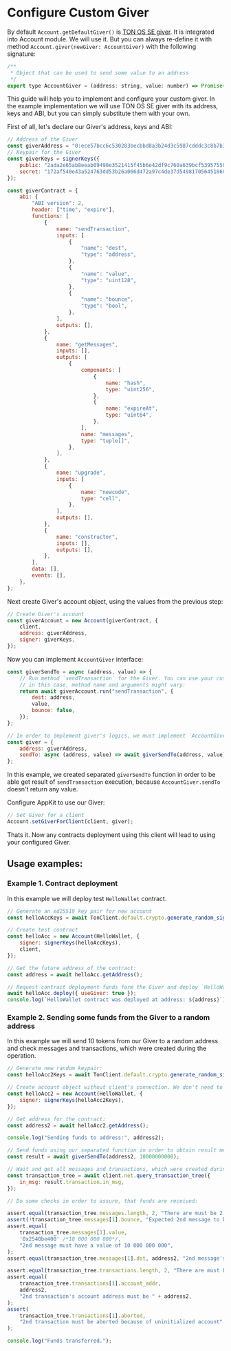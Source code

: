 # Configure Custom Giver

By default `Account.getDefaultGiver()` is [TON OS SE giver](https://github.com/tonlabs/tonos-se/tree/master/contracts). It is integrated into Account module. We will use it. But you can always re-define it with method `Account.giver(newGiver: AccountGiver)` with the following signature:

```javascript
/**
 * Object that can be used to send some value to an address 
 */
export type AccountGiver = (address: string, value: number) => Promise<void>;
```

This guide will help you to implement and configure your custom giver. In the example implementation we will use TON OS SE giver with its address, keys and ABI, but you can simply substitute them with your own.

First of all, let's declare our Giver's address, keys and ABI:

```javascript
// Address of the Giver
const giverAddress = "0:ece57bcc6c530283becbbd8a3b24d3c5987cdddc3c8b7b33be6e4a6312490415";
// Keypair for the Giver
const giverKeys = signerKeys({
    public: "2ada2e65ab8eeab09490e3521415f45b6e42df9c760a639bcf53957550b25a16",
    secret: "172af540e43a524763dd53b26a066d472a97c4de37d5498170564510608250c3",
});

const giverContract = {
    abi: {
        "ABI version": 2,
        header: ["time", "expire"],
        functions: [
            {
                name: "sendTransaction",
                inputs: [
                    {
                        "name": "dest",
                        "type": "address",
                    },
                    {
                        "name": "value",
                        "type": "uint128",
                    },
                    {
                        "name": "bounce",
                        "type": "bool",
                    },
                ],
                outputs: [],
            },
            {
                name: "getMessages",
                inputs: [],
                outputs: [
                    {
                        components: [
                            {
                                name: "hash",
                                type: "uint256",
                            },
                            {
                                name: "expireAt",
                                type: "uint64",
                            },
                        ],
                        name: "messages",
                        type: "tuple[]",
                    },
                ],
            },
            {
                name: "upgrade",
                inputs: [
                    {
                        name: "newcode",
                        type: "cell",
                    },
                ],
                outputs: [],
            },
            {
                name: "constructor",
                inputs: [],
                outputs: [],
            },
        ],
        data: [],
        events: [],
    },
};
```

Next create Giver's account object, using the values from the previous step:

```javascript
// Create Giver's account
const giverAccount = new Account(giverContract, {
    client,
    address: giverAddress,
    signer: giverKeys,
});
```

Now you can implement `AccountGiver` interface:

```javascript
const giverSendTo = async (address, value) => {
    // Run method `sendTransaction` for the Giver. You can use your custom account,
    // in this case, method name and arguments might vary:
    return await giverAccount.run("sendTransaction", {
        dest: address,
        value,
        bounce: false,
    });
};

// In order to implement giver's logics, we must implement `AccountGiver` interface
const giver = {
    address: giverAddress,
    sendTo: async (address, value) => await giverSendTo(address, value),
};
```

In this example, we created separated `giverSendTo` function in order to be able get result of `sendTransaction` execution, because `AccountGiver.sendTo` doesn't return any value.

Configure AppKit to use our Giver:

```javascript
// Set Giver for a client
Account.setGiverForClient(client, giver);
```

Thats it. Now any contracts deployment using this client will lead to using your configured Giver.

## Usage examples:

### Example 1. Contract deployment

In this example we will deploy test `HelloWallet` contract.

```javascript
// Generate an ed25519 key pair for new account
const helloAccKeys = await TonClient.default.crypto.generate_random_sign_keys();

// Create test contract
const helloAcc = new Account(HelloWallet, {
    signer: signerKeys(helloAccKeys),
    client,
});

// Get the future address of the contract:
const address = await helloAcc.getAddress();

// Request contract deployment funds form the Giver and deploy `HelloWallet` contract.
await helloAcc.deploy({ useGiver: true });
console.log(`HelloWallet contract was deployed at address: ${address}`);
```

### Example 2. Sending some funds from the Giver to a random address

In this example we will send 10 tokens from our Giver to a random address and check messages and transactions, which were created during the operation.

```javascript
// Generate new random keypair:
const helloAcc2Keys = await TonClient.default.crypto.generate_random_sign_keys();

// Create account object without client's connection. We don't need to deploy it, we just want to obtain it's future address:
const helloAcc2 = new Account(HelloWallet, {
    signer: signerKeys(helloAcc2Keys),
});

// Get address for the contract:
const address2 = await helloAcc2.getAddress();

console.log("Sending funds to address:", address2);

// Send funds using our separated function in order to obtain result message `id`:
const result = await giverSendTo(address2, 10000000000);

// Wait and get all messages and transactions, which were created during the whole operation:
const transaction_tree = await client.net.query_transaction_tree({
    in_msg: result.transaction.in_msg,
});

// Do some checks in order to assure, that funds are received:

assert.equal(transaction_tree.messages.length, 2, "There are must be 2 messages");
assert(!transaction_tree.messages[1].bounce, "Expected 2nd message to be not-bounceable");
assert.equal(
    transaction_tree.messages[1].value,
    '0x2540be400' /*10 000 000 000*/,
    "2nd message must have a value of 10 000 000 000",
);
assert.equal(transaction_tree.messages[1].dst, address2, "2nd message's destination must be " + address2);

assert.equal(transaction_tree.transactions.length, 2, "There are must be 2 transactions");
assert.equal(
    transaction_tree.transactions[1].account_addr,
    address2,
    "2nd transaction's account address must be " + address2,
);
assert(
    transaction_tree.transactions[1].aborted,
    "2nd transaction must be aborted because of uninitialized account",
);

console.log("Funds transferred.");
```